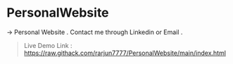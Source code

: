 # PersonalWebsite

-> Personal Website . Contact me through Linkedin or Email .
> Live Demo Link : https://raw.githack.com/rarjun7777/PersonalWebsite/main/index.html
